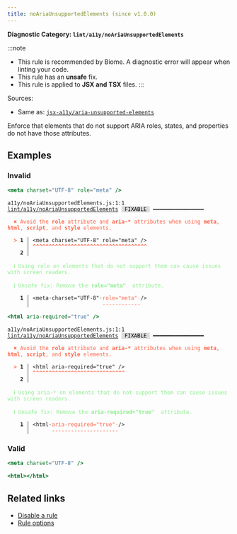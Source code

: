 ```yaml
---
title: noAriaUnsupportedElements (since v1.0.0)
---
```


**Diagnostic Category: `lint/a11y/noAriaUnsupportedElements`**

:::note
- This rule is recommended by Biome. A diagnostic error will appear when linting your code.
- This rule has an **unsafe** fix.
- This rule is applied to **JSX and TSX** files.
:::

Sources: 
- Same as: <a href="https://github.com/jsx-eslint/eslint-plugin-jsx-a11y/blob/main/docs/rules/aria-unsupported-elements.md" target="_blank"><code>jsx-a11y/aria-unsupported-elements</code></a>

Enforce that elements that do not support ARIA roles, states, and properties do not have those attributes.

## Examples

### Invalid

```jsx
<meta charset="UTF-8" role="meta" />
```

<pre class="language-text"><code class="language-text">a11y/noAriaUnsupportedElements.js:1:1 <a href="https://biomejs.dev/linter/rules/no-aria-unsupported-elements">lint/a11y/noAriaUnsupportedElements</a> <span style="color: #000; background-color: #ddd;"> FIXABLE </span> ━━━━━━━━━━━━━━━━

<strong><span style="color: Tomato;">  </span></strong><strong><span style="color: Tomato;">✖</span></strong> <span style="color: Tomato;">Avoid the </span><span style="color: Tomato;"><strong>role</strong></span><span style="color: Tomato;"> attribute and </span><span style="color: Tomato;"><strong>aria-*</strong></span><span style="color: Tomato;"> attributes when using </span><span style="color: Tomato;"><strong>meta</strong></span><span style="color: Tomato;">, </span><span style="color: Tomato;"><strong>html</strong></span><span style="color: Tomato;">, </span><span style="color: Tomato;"><strong>script</strong></span><span style="color: Tomato;">, and </span><span style="color: Tomato;"><strong>style</strong></span><span style="color: Tomato;"> elements.</span>
  
<strong><span style="color: Tomato;">  </span></strong><strong><span style="color: Tomato;">&gt;</span></strong> <strong>1 │ </strong>&lt;meta charset=&quot;UTF-8&quot; role=&quot;meta&quot; /&gt;
   <strong>   │ </strong><strong><span style="color: Tomato;">^</span></strong><strong><span style="color: Tomato;">^</span></strong><strong><span style="color: Tomato;">^</span></strong><strong><span style="color: Tomato;">^</span></strong><strong><span style="color: Tomato;">^</span></strong><strong><span style="color: Tomato;">^</span></strong><strong><span style="color: Tomato;">^</span></strong><strong><span style="color: Tomato;">^</span></strong><strong><span style="color: Tomato;">^</span></strong><strong><span style="color: Tomato;">^</span></strong><strong><span style="color: Tomato;">^</span></strong><strong><span style="color: Tomato;">^</span></strong><strong><span style="color: Tomato;">^</span></strong><strong><span style="color: Tomato;">^</span></strong><strong><span style="color: Tomato;">^</span></strong><strong><span style="color: Tomato;">^</span></strong><strong><span style="color: Tomato;">^</span></strong><strong><span style="color: Tomato;">^</span></strong><strong><span style="color: Tomato;">^</span></strong><strong><span style="color: Tomato;">^</span></strong><strong><span style="color: Tomato;">^</span></strong><strong><span style="color: Tomato;">^</span></strong><strong><span style="color: Tomato;">^</span></strong><strong><span style="color: Tomato;">^</span></strong><strong><span style="color: Tomato;">^</span></strong><strong><span style="color: Tomato;">^</span></strong><strong><span style="color: Tomato;">^</span></strong><strong><span style="color: Tomato;">^</span></strong><strong><span style="color: Tomato;">^</span></strong><strong><span style="color: Tomato;">^</span></strong><strong><span style="color: Tomato;">^</span></strong><strong><span style="color: Tomato;">^</span></strong><strong><span style="color: Tomato;">^</span></strong><strong><span style="color: Tomato;">^</span></strong><strong><span style="color: Tomato;">^</span></strong><strong><span style="color: Tomato;">^</span></strong>
    <strong>2 │ </strong>
  
<strong><span style="color: lightgreen;">  </span></strong><strong><span style="color: lightgreen;">ℹ</span></strong> <span style="color: lightgreen;">Using role on elements that do not support them can cause issues with screen readers.</span>
  
<strong><span style="color: lightgreen;">  </span></strong><strong><span style="color: lightgreen;">ℹ</span></strong> <span style="color: lightgreen;">Unsafe fix</span><span style="color: lightgreen;">: </span><span style="color: lightgreen;">Remove the </span><span style="color: lightgreen;"><strong>role=&quot;meta&quot; </strong></span><span style="color: lightgreen;"> attribute.</span>
  
<strong>  </strong><strong>  1 │ </strong>&lt;meta<span style="opacity: 0.8;">·</span>charset=&quot;UTF-8&quot;<span style="opacity: 0.8;">·</span><span style="color: Tomato;">r</span><span style="color: Tomato;">o</span><span style="color: Tomato;">l</span><span style="color: Tomato;">e</span><span style="color: Tomato;">=</span><span style="color: Tomato;">&quot;</span><span style="color: Tomato;">m</span><span style="color: Tomato;">e</span><span style="color: Tomato;">t</span><span style="color: Tomato;">a</span><span style="color: Tomato;">&quot;</span><span style="opacity: 0.8;"><span style="color: Tomato;">·</span></span>/&gt;
<strong>  </strong><strong>    │ </strong>                      <span style="color: Tomato;">-</span><span style="color: Tomato;">-</span><span style="color: Tomato;">-</span><span style="color: Tomato;">-</span><span style="color: Tomato;">-</span><span style="color: Tomato;">-</span><span style="color: Tomato;">-</span><span style="color: Tomato;">-</span><span style="color: Tomato;">-</span><span style="color: Tomato;">-</span><span style="color: Tomato;">-</span><span style="color: Tomato;">-</span>  
</code></pre>

```jsx
<html aria-required="true" />
```

<pre class="language-text"><code class="language-text">a11y/noAriaUnsupportedElements.js:1:1 <a href="https://biomejs.dev/linter/rules/no-aria-unsupported-elements">lint/a11y/noAriaUnsupportedElements</a> <span style="color: #000; background-color: #ddd;"> FIXABLE </span> ━━━━━━━━━━━━━━━━

<strong><span style="color: Tomato;">  </span></strong><strong><span style="color: Tomato;">✖</span></strong> <span style="color: Tomato;">Avoid the </span><span style="color: Tomato;"><strong>role</strong></span><span style="color: Tomato;"> attribute and </span><span style="color: Tomato;"><strong>aria-*</strong></span><span style="color: Tomato;"> attributes when using </span><span style="color: Tomato;"><strong>meta</strong></span><span style="color: Tomato;">, </span><span style="color: Tomato;"><strong>html</strong></span><span style="color: Tomato;">, </span><span style="color: Tomato;"><strong>script</strong></span><span style="color: Tomato;">, and </span><span style="color: Tomato;"><strong>style</strong></span><span style="color: Tomato;"> elements.</span>
  
<strong><span style="color: Tomato;">  </span></strong><strong><span style="color: Tomato;">&gt;</span></strong> <strong>1 │ </strong>&lt;html aria-required=&quot;true&quot; /&gt;
   <strong>   │ </strong><strong><span style="color: Tomato;">^</span></strong><strong><span style="color: Tomato;">^</span></strong><strong><span style="color: Tomato;">^</span></strong><strong><span style="color: Tomato;">^</span></strong><strong><span style="color: Tomato;">^</span></strong><strong><span style="color: Tomato;">^</span></strong><strong><span style="color: Tomato;">^</span></strong><strong><span style="color: Tomato;">^</span></strong><strong><span style="color: Tomato;">^</span></strong><strong><span style="color: Tomato;">^</span></strong><strong><span style="color: Tomato;">^</span></strong><strong><span style="color: Tomato;">^</span></strong><strong><span style="color: Tomato;">^</span></strong><strong><span style="color: Tomato;">^</span></strong><strong><span style="color: Tomato;">^</span></strong><strong><span style="color: Tomato;">^</span></strong><strong><span style="color: Tomato;">^</span></strong><strong><span style="color: Tomato;">^</span></strong><strong><span style="color: Tomato;">^</span></strong><strong><span style="color: Tomato;">^</span></strong><strong><span style="color: Tomato;">^</span></strong><strong><span style="color: Tomato;">^</span></strong><strong><span style="color: Tomato;">^</span></strong><strong><span style="color: Tomato;">^</span></strong><strong><span style="color: Tomato;">^</span></strong><strong><span style="color: Tomato;">^</span></strong><strong><span style="color: Tomato;">^</span></strong><strong><span style="color: Tomato;">^</span></strong><strong><span style="color: Tomato;">^</span></strong>
    <strong>2 │ </strong>
  
<strong><span style="color: lightgreen;">  </span></strong><strong><span style="color: lightgreen;">ℹ</span></strong> <span style="color: lightgreen;">Using aria-* on elements that do not support them can cause issues with screen readers.</span>
  
<strong><span style="color: lightgreen;">  </span></strong><strong><span style="color: lightgreen;">ℹ</span></strong> <span style="color: lightgreen;">Unsafe fix</span><span style="color: lightgreen;">: </span><span style="color: lightgreen;">Remove the </span><span style="color: lightgreen;"><strong>aria-required=&quot;true&quot; </strong></span><span style="color: lightgreen;"> attribute.</span>
  
<strong>  </strong><strong>  1 │ </strong>&lt;html<span style="opacity: 0.8;">·</span><span style="color: Tomato;">a</span><span style="color: Tomato;">r</span><span style="color: Tomato;">i</span><span style="color: Tomato;">a</span><span style="color: Tomato;">-</span><span style="color: Tomato;">r</span><span style="color: Tomato;">e</span><span style="color: Tomato;">q</span><span style="color: Tomato;">u</span><span style="color: Tomato;">i</span><span style="color: Tomato;">r</span><span style="color: Tomato;">e</span><span style="color: Tomato;">d</span><span style="color: Tomato;">=</span><span style="color: Tomato;">&quot;</span><span style="color: Tomato;">t</span><span style="color: Tomato;">r</span><span style="color: Tomato;">u</span><span style="color: Tomato;">e</span><span style="color: Tomato;">&quot;</span><span style="opacity: 0.8;"><span style="color: Tomato;">·</span></span>/&gt;
<strong>  </strong><strong>    │ </strong>      <span style="color: Tomato;">-</span><span style="color: Tomato;">-</span><span style="color: Tomato;">-</span><span style="color: Tomato;">-</span><span style="color: Tomato;">-</span><span style="color: Tomato;">-</span><span style="color: Tomato;">-</span><span style="color: Tomato;">-</span><span style="color: Tomato;">-</span><span style="color: Tomato;">-</span><span style="color: Tomato;">-</span><span style="color: Tomato;">-</span><span style="color: Tomato;">-</span><span style="color: Tomato;">-</span><span style="color: Tomato;">-</span><span style="color: Tomato;">-</span><span style="color: Tomato;">-</span><span style="color: Tomato;">-</span><span style="color: Tomato;">-</span><span style="color: Tomato;">-</span><span style="color: Tomato;">-</span>  
</code></pre>

### Valid

```jsx
<meta charset="UTF-8" />
```

```jsx
<html></html>
```

## Related links

- [Disable a rule](/linter/#disable-a-lint-rule)
- [Rule options](/linter/#rule-options)
